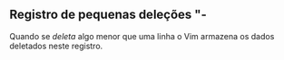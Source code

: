 Registro de pequenas deleções "-
--------------------------------

Quando se *deleta* algo menor que uma linha o Vim armazena
os dados deletados neste registro.
